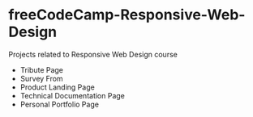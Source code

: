 # freeCodeCamp-Responsive-Web-Design
Projects related to Responsive Web Design course

- Tribute Page
- Survey From
- Product Landing Page
- Technical Documentation Page
- Personal Portfolio Page
